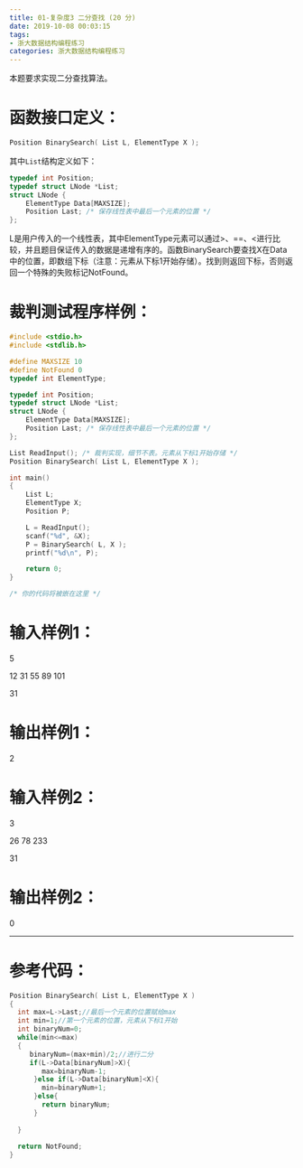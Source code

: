 ```yaml
---
title: 01-复杂度3 二分查找 (20 分)
date: 2019-10-08 00:03:15
tags:
- 浙大数据结构编程练习
categories: 浙大数据结构编程练习
---
```

本题要求实现二分查找算法。
# 函数接口定义：
```c
Position BinarySearch( List L, ElementType X );
```
其中`List`结构定义如下：
```c
typedef int Position;
typedef struct LNode *List;
struct LNode {
    ElementType Data[MAXSIZE];
    Position Last; /* 保存线性表中最后一个元素的位置 */
};
```
L是用户传入的一个线性表，其中ElementType元素可以通过>、==、<进行比较，并且题目保证传入的数据是递增有序的。函数BinarySearch要查找X在Data中的位置，即数组下标（注意：元素从下标1开始存储）。找到则返回下标，否则返回一个特殊的失败标记NotFound。
# 裁判测试程序样例：
```c
#include <stdio.h>
#include <stdlib.h>

#define MAXSIZE 10
#define NotFound 0
typedef int ElementType;

typedef int Position;
typedef struct LNode *List;
struct LNode {
    ElementType Data[MAXSIZE];
    Position Last; /* 保存线性表中最后一个元素的位置 */
};

List ReadInput(); /* 裁判实现，细节不表。元素从下标1开始存储 */
Position BinarySearch( List L, ElementType X );

int main()
{
    List L;
    ElementType X;
    Position P;

    L = ReadInput();
    scanf("%d", &X);
    P = BinarySearch( L, X );
    printf("%d\n", P);

    return 0;
}

/* 你的代码将被嵌在这里 */
```
# 输入样例1：
5

12 31 55 89 101

31
# 输出样例1：

2

# 输入样例2：

3

26 78 233

31
# 输出样例2：
0

<hr/>

# 参考代码：
```c
Position BinarySearch( List L, ElementType X )
{
  int max=L->Last;//最后一个元素的位置赋给max
  int min=1;//第一个元素的位置，元素从下标1开始
  int binaryNum=0;
  while(min<=max)
  {
     binaryNum=(max+min)/2;//进行二分
     if(L->Data[binaryNum]>X){
        max=binaryNum-1;
      }else if(L->Data[binaryNum]<X){
        min=binaryNum+1;
      }else{
        return binaryNum;
      }
    
  }
 
  return NotFound; 
}
```